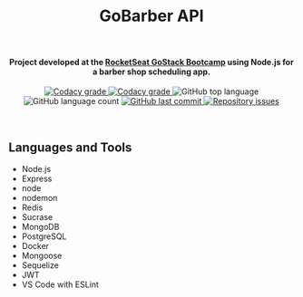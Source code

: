 <!-- PROJECT LOGO AND TITLE-->
<h1 align="center">
    <br>
    GoBarber API
</h1>
<br />

<!-- PROJECT SHIELDS -->
<h4 align="center">
  Project developed at the <a href='https://rocketseat.com.br/bootcamp'>RocketSeat GoStack Bootcamp</a> using Node.js for a barber shop scheduling app.
</h4>
<p align="center">
  <a href="https://app.codacy.com/app/mesquita09/api-gobarber?utm_source=github.com&utm_medium=referral&utm_content=mesquita09/api-gobarber&utm_campaign=Badge_Grade_Dashboard">
    <img alt="Codacy grade" src="https://api.codacy.com/project/badge/Grade/d20792ff896d4ab2981307d37e88c19f">
  </a>

  <a href="https://travis-ci.org/dbader/node-datadog-metrics">
    <img alt="Codacy grade" src="https://img.shields.io/travis/dbader/node-datadog-metrics/master.svg?style=flat-square">
  </a>

  <img alt="GitHub top language" src="https://img.shields.io/github/languages/top/mesquita09/api-gobarber.svg">

  <img alt="GitHub language count" src="https://img.shields.io/github/languages/count/mesquita09/api-gobarber.svg">

  <a href="https://github.com/mesquita09/api-gobarber/commits/master">
    <img alt="GitHub last commit" src="https://img.shields.io/github/last-commit/mesquita09/api-gobarber.svg">
  </a>

  <a href="https://github.com/mesquita09/api-gobarber/issues">
    <img alt="Repository issues" src="https://img.shields.io/github/issues/mesquita09/api-gobarber.svg">
  </a>
</p>

<br />

<!-- PROJECT DESCRIPTION -->

## Languages and Tools

<ul>
  <li>Node.js</li>
  <li>Express</li>
  <li>node</li>
  <li>nodemon</li>
  <li>Redis</li>
  <li>Sucrase</li>
  <li>MongoDB</li>
  <li>PostgreSQL</li>
  <li>Docker</li>
  <li>Mongoose</li>
  <li>Sequelize</li>
  <li>JWT</li>
  <li>VS Code with ESLint</li>
</ul>
